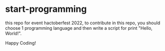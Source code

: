 # start-programming

this repo for event hactoberfest 2022, to contribute in this repo, you should choose 1 programming language and then write a script for print "Hello, World!".

Happy Coding!
